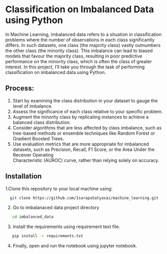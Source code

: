 # Classification on Imbalanced Data using Python
In Machine Learning, imbalanced data refers to a situation in classification problems where the number of observations in each class significantly differs. In such datasets, one class (the majority class) vastly outnumbers the other class (the minority class). This imbalance can lead to biased models that favour the majority class, resulting in poor predictive performance on the minority class, which is often the class of greater interest. In this project, I’ll take you through the task of performing classification on imbalanced data using Python.

## Process:
1. Start by examining the class distribution in your dataset to gauge the level of imbalance.
2. Assess the significance of each class relative to your specific problem.
3.  Augment the minority class by replicating instances to achieve a balanced class distribution.
4.  Consider algorithms that are less affected by class imbalance, such as tree-based methods or ensemble techniques like Random Forest or Gradient Boosted Trees.
5.  Use evaluation metrics that are more appropriate for imbalanced datasets, such as Precision, Recall, F1 Score, or the Area Under the Receiver Operating   
Characteristic (AUROC) curve, rather than relying solely on accuracy.
## Installation

1.Clone this repository to your local machine using:

```bash
  git clone https://github.com/IsarapuSatyasai/machine_learning.git
```

2. Go to imbalanaced data project directory

```bash
   cd imbalanced_data
```

3. Install the requirements using requirement text file.
```bash
   pip install -r requirements.txt
```

4. Finally, open and run the notebook using jupyter notebook.
